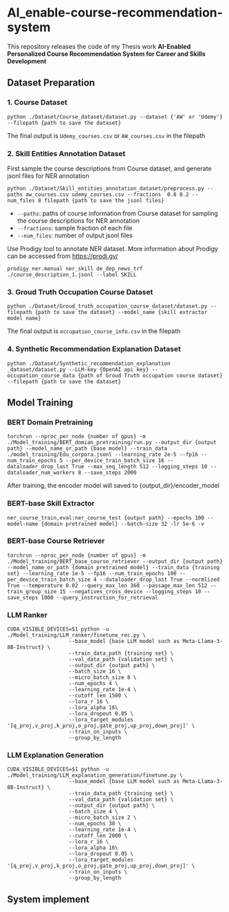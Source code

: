 # Al_enable-course-recommendation-system

This repository releases the code of my Thesis work **AI-Enabled Personalized Course Recommendation System for Career and Skills Development**

## Dataset Preparation

### 1. Course Dataset

```
python ./Dataset/Course_dataset/dataset.py --dataset {'AW' or 'Udemy'} --filepath {path to save the dataset}
```
The final output is `Udemy_courses.csv` or `AW_courses.csv` in the filepath


### 2. Skill Entities Annotation Dataset

First sample the course descriptions from Course dataset, and generate jsonl files for NER annotation

```
python ./Dataset/Skill_entities_annotation_dataset/preprocess.py --paths aw_courses.csv udemy_courses.csv --fractions  0.8 0.2 --num_files 8 filepath {path to save the jsonl files}
```

- `--paths`: paths of course information from Course dataset for sampling the course descriptions for NER annotation
- `--fractions`: sample fraction of each file
- `--num_files`: number of output jsonl files

Use Prodigy tool to annotate NER dataset. More information about Prodigy can be accessed from https://prodi.gy/

```
prodigy ner.manual ner_skill de_dep_news_trf ./course_description_1.jsonl --label SKILL
```

### 3. Groud Truth Occupation Course Dataset

```
python ./Dataset/Groud_truth_occupation_course_dataset/dataset.py --filepath {path to save the dataset} --model_name {skill extractor model name}
```
The final output is `occupation_course_info.csv` in the filepath


### 4. Synthetic Recommendation Explanation Dataset

```
python ./Dataset/Synthetic_recommendation_explanation _dataset/dataset.py --LLM-key {OpenAI api key} --occupation_course_data {path of Groud Truth occupation course dataset} --filepath {path to save the dataset}
```

## Model Training

### BERT Domain Pretraining

```
torchrun --nproc_per_node {number of gpus} -m ./Model_training/BERT_domian_pretraining/run.py --output_dir {output path} --model_name_or_path {base model} --train_data ./model_training/Edu_corpora.jsonl --learning_rate 2e-5 --fp16 --num_train_epochs 5 --per_device_train_batch_size 16 --dataloader_drop_last True --max_seq_length 512 --logging_steps 10 --dataloader_num_workers 8 --save_steps 2000
```

After training, the encoder model will saved to {output_dir}/encoder_model

### BERT-base Skill Extractor

```
ner_course_train,eval:ner_course_test {output path} --epochs 100 --model-name {domain pretrained model} --batch-size 32 -lr 5e-6 -v
```

### BERT-base Course Retriever

```
torchrun --nproc_per_node {number of gpus} -m ./Model_training/BERT_base_course_retriever --output_dir {output path} --model_name_or_path {domain pretrained model} --train_data {training set} --learning_rate 1e-5 --fp16 --num_train_epochs 100 --per_device_train_batch_size 4 --dataloader_drop_last True --normlized True --temperature 0.02 --query_max_len 360 --passage_max_len 512 --train_group_size 15 --negatives_cross_device --logging_steps 10 --save_steps 1000 --query_instruction_for_retrieval
```

### LLM Ranker

```
CUDA_VISIBLE_DEVICES=$1 python -u ./Model_training/LLM_ranker/finetune_rec.py \
                    --base_model {base LLM model such as Meta-Llama-3-8B-Instruct} \
                    --train_data_path {training set} \
                    --val_data_path {validation set} \
                    --output_dir {output path} \
                    --batch_size 16 \
                    --micro_batch_size 8 \
                    --num_epochs 4 \
                    --learning_rate 1e-4 \
                    --cutoff_len 1500 \
                    --lora_r 16 \
                    --lora_alpha 16\
                    --lora_dropout 0.05 \
                    --lora_target_modules '[q_proj,v_proj,k_proj,o_proj,gate_proj,up_proj,down_proj]' \
                    --train_on_inputs \
                    --group_by_length 
```

### LLM Explanation Generation

```
CUDA_VISIBLE_DEVICES=$1 python -u ./Model_training/LLM_explanation_generation/finetune.py \
                    --base_model {base LLM model such as Meta-Llama-3-8B-Instruct} \
                    --train_data_path {training set} \
                    --val_data_path {validation set} \
                    --output_dir {output path} \
                    --batch_size 4 \
                    --micro_batch_size 2 \
                    --num_epochs 30 \
                    --learning_rate 1e-4 \
                    --cutoff_len 2000 \
                    --lora_r 16 \
                    --lora_alpha 16\
                    --lora_dropout 0.05 \
                    --lora_target_modules '[q_proj,v_proj,k_proj,o_proj,gate_proj,up_proj,down_proj]' \
                    --train_on_inputs \
                    --group_by_length 
```

## System implement
